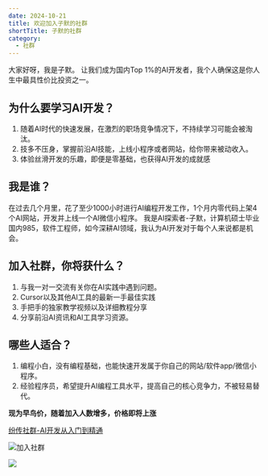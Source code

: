 ```yaml
---
date: 2024-10-21
title: 欢迎加入子默的社群
shortTitle: 子默的社群
category:
  - 社群
---
```

大家好呀，我是子默。
让我们成为国内Top 1%的AI开发者，我个人确保这是你人生中最具性价比投资之一。
## 为什么要学习AI开发？
1. 随着AI时代的快速发展，在激烈的职场竞争情况下，不持续学习可能会被淘汰。
2. 技多不压身，掌握前沿AI技能，上线小程序或者网站，给你带来被动收入。
3. 体验丝滑开发的乐趣，即便是零基础，也获得AI开发的成就感
   
## 我是谁？
在过去几个月里，花了至少1000小时进行AI编程开发工作，1个月内零代码上架4个AI网站，开发并上线一个AI微信小程序。
我是AI探索者-子默，计算机硕士毕业国内985，软件工程师，如今深耕AI领域，我认为AI开发对于每个人来说都是机会。
## 加入社群，你将获什么？
1. 与我一对一交流有关你在AI实践中遇到问题。
2. Cursor以及其他AI工具的最新一手最佳实践
3. 手把手的独家教学视频以及详细教程分享
4. 分享前沿AI资讯和AI工具学习资源。


## 哪些人适合？
1. 编程小白，没有编程基础，也能快速开发属于你自己的网站/软件app/微信小程序。
2. 经验程序员，希望提升AI编程工具水平，提高自己的核心竞争力，不被轻易替代。

**现为早鸟价，随着加入人数增多，价格即将上涨**

[纷传社群-AI开发从入门到精通](https://pc.fenchuan8.com/#/index?forum=93192)

![加入社群](/QR.png )

![](/hero.svg)

